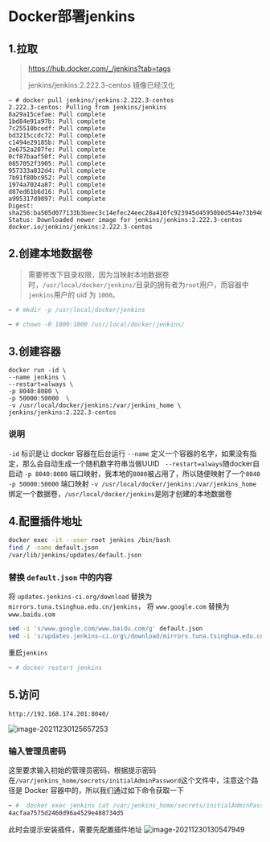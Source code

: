 

# Docker部署jenkins

## 1.拉取

> https://hub.docker.com/_/jenkins?tab=tags
>
> jenkins/jenkins:2.222.3-centos   镜像已经汉化

```shell
~ # docker pull jenkins/jenkins:2.222.3-centos                                                 
2.222.3-centos: Pulling from jenkins/jenkins
8a29a15cefae: Pull complete
1bd84e91a97b: Pull complete
7c25510bcedf: Pull complete
bd3215ccdc72: Pull complete
c1494e29185b: Pull complete
2e6752a207fe: Pull complete
0cf87baaf50f: Pull complete
0857052f3905: Pull complete
957333a832d4: Pull complete
7b91f80bc952: Pull complete
1974a7024a87: Pull complete
d87ed61b6d16: Pull complete
a995317d9097: Pull complete
Digest: sha256:ba505d077133b3beec3c14efec24eec28a410fc923945d45950b0d544e73b946
Status: Downloaded newer image for jenkins/jenkins:2.222.3-centos
docker.io/jenkins/jenkins:2.222.3-centos                                                      
```
## 2.创建本地数据卷

> 需要修改下目录权限，因为当映射本地数据卷时，`/usr/local/docker/jenkins/`目录的拥有者为`root`用户，而容器中`jenkins`用户的 uid 为 `1000`。
```sh
~ # mkdir -p /usr/local/docker/jenkins
```

```sh
~ # chown -R 1000:1000 /usr/local/docker/jenkins/
```
## 3.创建容器

```shell
docker run -id \
--name jenkins \
--restart=always \
-p 8040:8080 \
-p 50000:50000  \
-v /usr/local/docker/jenkins:/var/jenkins_home \
jenkins/jenkins:2.222.3-centos      
```
###  说明

`-id` 标识是让 docker 容器在后台运行
`--name` 定义一个容器的名字，如果没有指定，那么会自动生成一个随机数字符串当做UUID
` --restart=always`随docker自启动
`-p 8040:8080` 端口映射，我本地的`8080`被占用了，所以随便映射了一个`8040`
`-p 50000:50000` 端口映射
`-v /usr/local/docker/jenkins:/var/jenkins_home` 绑定一个数据卷，`/usr/local/docker/jenkins`是刚才创建的本地数据卷
## 4.配置插件地址

```sh
docker exec -it --user root jenkins /bin/bash
find / -name default.json
/var/lib/jenkins/updates/default.json
```
### 替换 `default.json` 中的内容

将 `updates.jenkins-ci.org/download` 替换为 `mirrors.tuna.tsinghua.edu.cn/jenkins`，
将 `www.google.com` 替换为 `www.baidu.com`

```sh
sed -i 's/www.google.com/www.baidu.com/g' default.json
sed -i 's/updates.jenkins-ci.org\/download/mirrors.tuna.tsinghua.edu.cn\/jenkins/g' default.json
```

重启`jenkins`

```sh
~ # docker restart jenkins
```
## 5.访问

```
http://192.168.174.201:8040/
```

![image-20211230125657253](https://cruder-figure-bed.oss-cn-beijing.aliyuncs.com/markdown/2021/12/30/12-56-57-524.png)

### 输入管理员密码

这里要求输入初始的管理员密码，根据提示密码在`/var/jenkins_home/secrets/initialAdminPassword`这个文件中，注意这个路径是 Docker 容器中的，所以我们通过如下命令获取一下

```sh
~ #  docker exec jenkins cat /var/jenkins_home/secrets/initialAdminPassword               
4acfaa7575d2460d96a4529e488734d5
```
此时会提示安装插件，需要先配置插件地址
![image-20211230130547949](https://cruder-figure-bed.oss-cn-beijing.aliyuncs.com/markdown/2021/12/30/01-05-48-209.png)





